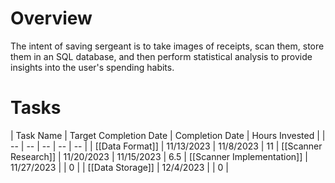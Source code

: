 # Overview
The intent of saving sergeant is to take images of receipts, scan them, store them in an SQL database, and then perform statistical analysis to provide insights into the user's spending habits.

# Tasks 

| Task Name | Target Completion Date | Completion Date | Hours Invested |
| -- | -- | -- | -- | -- |
| [[Data Format]] | 11/13/2023 | 11/8/2023 | 11
| [[Scanner Research]] | 11/20/2023 | 11/15/2023  | 6.5
| [[Scanner Implementation]] | 11/27/2023 | | 0 |
| [[Data Storage]] | 12/4/2023 |  | 0 |

